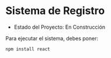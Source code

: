 <h1>Sistema de Registro</h1>

- Estado del Proyecto: En Construcción

Para ejecutar el sistema, debes poner:

```npm install react```
